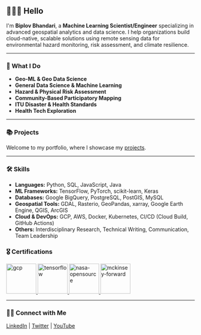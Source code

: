## 🙋🏻‍♂️ Hello

I'm **Biplov Bhandari**, a **Machine Learning Scientist/Engineer** specializing in advanced geospatial analytics and data science. I help organizations build cloud-native, scalable solutions using remote sensing data for environmental hazard monitoring, risk assessment, and climate resilience.

---

### 🔎 What I Do
<!-- - 🗺️ **Geo-ML & Geo Data Science**
- 🤖 **General Data Science & Machine Learning**
- 🌋 **Hazard & Physical Risk Assessment**
- 🌍 **Community-Based Participatory Mapping**
- 🚑 **ITU Disaster & Health Standards**
- 🏥 **Health Tech Exploration** -->
- **Geo-ML & Geo Data Science**
- **General Data Science & Machine Learning**
- **Hazard & Physical Risk Assessment**
- **Community-Based Participatory Mapping**
- **ITU Disaster & Health Standards**
- **Health Tech Exploration**

---


### 📚 Projects
Welcome to my portfolio, where I showcase my [projects](#).

---

### 🛠️ Skills
- **Languages:** Python, SQL, JavaScript, Java  
- **ML Frameworks:** TensorFlow, PyTorch, scikit-learn, Keras  
- **Databases:** Google BigQuery, PostgreSQL, PostGIS, MySQL  
- **Geospatial Tools:** GDAL, Rasterio, GeoPandas, xarray, Google Earth Engine, QGIS, ArcGIS  
- **Cloud & DevOps:** GCP, AWS, Docker, Kubernetes, CI/CD (Cloud Build, GitHub Actions)  
- **Others:** Interdisciplinary Research, Technical Writing, Communication, Team Leadership

### 🎖️ Certifications
<p align="left">
  <a href="https://www.credly.com/badges/0b92831a-b89f-4e65-aa96-74266ec0fd95/public_url" rel="nofollow">
    <img src="https://images.credly.com/size/680x680/images/05e71e7e-92a1-4821-8530-4176b2e3c4b4/image.png" alt="gcp" width="80" height="80" />
  </a>
  <a href="https://www.credential.net/f0b8bd32-b3bd-4bd8-8397-ca1b4b3978b7" rel="nofollow">
    <img src="https://media.licdn.com/dms/image/v2/C560BAQFBgSAlQztspQ/company-logo_100_100/company-logo_100_100/0/1630584446198?e=1748476800&v=beta&t=gQJEc3-dESKp2FA3YB5GqYW3TKR9Kakg_fHk-rRF7Jg" alt="tensorflow" width="80" height="80" />
  </a>
  <a href="https://www.credly.com/badges/384f43c2-e8d1-40a8-a298-ea54b9724784/public_url" rel="nofollow">
    <img src="https://images.credly.com/size/680x680/images/604d3f13-0f4c-402b-8265-3ecad938435a/blob" alt="nasa-opensource" width="80" height="80" />
  </a>
  <a href="https://www.credly.com/badges/7e8e7264-ccab-4919-8027-7a5633b1672c/public_url" rel="nofollow">
    <img src="https://images.credly.com/size/680x680/images/bad47198-deb5-48db-bbc3-85adb64db125/blob" alt="mckinsey-forward" width="80" height="80" />
  </a>
</p>

---

### 👋🏻 Connect with Me
[LinkedIn](https://www.linkedin.com/in/geomatbiplov) | [Twitter](https://twitter.com/BiplovBhandari) | [YouTube](https://www.youtube.com/@TheGeoICT)
